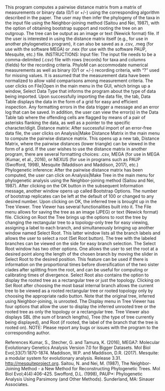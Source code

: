 This program computes a pairwise distance matrix from a matrix of measurements or binary data (0/1 or +/-) using the corresponding algorithm described in the paper. The user may then infer the phylogeny of the taxa in the input file using the Neighbor-joining method (Saitou and Nei, 1987), with the option of obtaining bootstrap support and rooting the tree on an outgroup. The tree can be output as an image or text (Newick format) file. If the user is interested in using the distance matrix itself (e.g., for use in another phylogenetics program), it can also be saved as a .csv, .meg (for use with the software MEGA) or .nex (for use with the software PAUP, Mesquite, etc.) file.
INSTRUCTIONS:
Input file: The input file needs to be a comma-delimited (.csv) file with rows (records) for taxa and columns (fields) for the recording criteria. PhyloM can accommodate numerical measurements as well as binary (0/1 or +/-) recording criteria, with “?” used for missing values. It is assumed that the measurement data have been normalized to allow valid comparisons among measurement criteria. The user clicks on File|Open in the main menu in the GUI, which brings up a window, Select Data Type that informs the program about the type of data being imported. Upon successfully importing the data file, the tab, Data Table displays the data in the form of a grid for easy and efficient inspection. Any formatting errors in the data trigger a message and an error log that can be saved.  In addition, the user can view the error(s) in the Data Table tab where the offending cells are flagged by means of a pair of asterisks flanking the data, as well as a pointer to the specific character/digit. 
Distance matrix: After successful import of an error-free data file, the user clicks on Analysis|Make Distance Matrix in the main menu to compute the pairwise distance matrix. This opens up a new tab, Distance Matrix, where the pairwise distances (lower triangle) can be viewed in the form of a grid. If the user wishes to use the distance matrix in another program, there are several formatting choices: .csv, MEGA (for use in MEGA (Kumar, et al., 2016), or NEXUS (for use in programs such as PAUP (Swofford, 1998), Mesquite (Maddison and Maddison, 2017), etc.)
Phylogenetic inference: After the pairwise distance matrix has been computed, the user can click on Analysis|Make Tree in the main menu for phylogenetic analysis using the Neighbor-joining method (Saitou and Nei, 1987). After clicking on the OK button in the subsequent Information message, another window opens up called Bootstrap Options. The number of bootstrap replicates can be left at the default of 100 or changed to any desired number. Upon clicking on OK, the inferred tree is brought up in the Tree Viewer.
Tree Viewer has several functionalities built into it. The File menu allows for saving the tree as an image (JPEG) or text (Newick format) file. Clicking on Root the Tree brings up the options to root the tree by changing the rectangular tree to a topology-only tree for easy viewing, assigning a label to each branch, and simultaneously bringing up another window named Select Root. This latter window lists all the branch labels and allows the user to select a root (Set Root button). The tree with the labeled branches can be viewed on the side for easy branch selection. The Select Root window has two other options. One allows the user to set the root at a desired point along the length of the chosen branch by moving the slider in Select Root to the desired position. This feature can be used if there is information on the proportional times before diversification of the two sister clades after splitting from the root, and can be useful for computing or calibrating times of divergence. Select Root also contains the option to display the rooted tree as a rectangular tree or just the topology. Clicking on Set Root after choosing the most basal internal branch allows the current tree to be viewed as a rooted rectangular tree or rooted topology only by choosing the appropriate radio button. Note that the original tree, inferred using Neighbor-joining, is unrooted. The Display menu in Tree Viewer has four options that allow the user to display the inferred unrooted tree or the rooted tree as only the topology or a rectangular tree. Tree Viewer also displays SBL (the sum of branch lengths), Tree (the type of tree currently being displayed), and Root (if rooted, the label of the branch that the tree is rooted on).
NOTE: Please report any bugs or issues with the program to the corresponding author. 

References
Kumar, S., Stecher, G. and Tamura, K. (2016), MEGA7: Molecular Evolutionary Genetics Analysis Version 7.0 for Bigger Datasets. Mol Biol Evol;33(7):1870-1874.
Maddison, W.P. and Maddison, D.R. (2017). Mesquite: a modular system for evolutionary analysis. Release 3.31. http://mesquiteproject.org.
Saitou, N. and Nei, M. (1987), The Neighbor-Joining Method - a New Method for Reconstructing Phylogenetic Trees. Mol Biol Evol;4(4):406-425.
Swofford, D.L. (1998), PAUP*: Phylogenetic Analysis Using Parsimony (and Other Methods). Sunderland, MA: Sinauer Associates.

